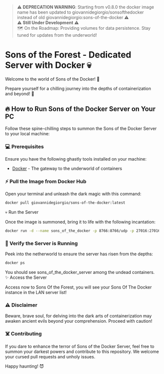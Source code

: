 
> ⚠️ **DEPRECATION WARNING**: Starting from v0.8.0 the docker image name has been updated to giovannidegiorgio/sonsofthedocker instead of old giovannidegiorgio:sons-of-the-docker ⚠️  
>⚠️ **Still Under Development** ⚠️  
> 🗺️ On the Roadmap: Providing volumes for data persistence. Stay tuned for updates from the underworld!

# Sons of the Forest - Dedicated Server with Docker :skull:

Welcome to the world of Sons of the Docker! :ghost:

Prepare yourself for a chilling journey into the depths of containerization and beyond! :zombie:

## :fire: How to Run Sons of the Docker Server on Your PC

Follow these spine-chilling steps to summon the Sons of the Docker Server to your local machine:

### :computer: Prerequisites

Ensure you have the following ghastly tools installed on your machine:

- [Docker](https://www.docker.com/) - The gateway to the underworld of containers

### :zap: Pull the Image from Docker Hub

Open your terminal and unleash the dark magic with this command:

```bash
docker pull giovannidegiorgio/sons-of-the-docker:latest
```
:skull: Run the Server

Once the image is summoned, bring it to life with the following incantation:

```bash
docker run -d --name sons_of_the_docker -p 8766:8766/udp -p 27016:27016/udp -p 9700:9700/udp  -v <PATH_TO_YOUR_CONFIG_DIR>:/srv/sonsofthedocker/config giovannidegiorgio/sons-of-the-docker:latest
```

### :eyes: Verify the Server is Running

Peek into the netherworld to ensure the server has risen from the depths:


``` bash
docker ps
```

You should see sons_of_the_docker_server among the undead containers.
:sparkles: Access the Server

Access now to Sons Of the Forest, you will see your Sons Of The Docker instance in the LAN server list!

### :warning: Disclaimer

Beware, brave soul, for delving into the dark arts of containerization may awaken ancient evils beyond your comprehension. Proceed with caution!

### :skull_and_crossbones: Contributing

If you dare to enhance the terror of Sons of the Docker Server, feel free to summon your darkest powers and contribute to this repository. We welcome your cursed pull requests and unholy issues.

Happy haunting! :smiling_imp: